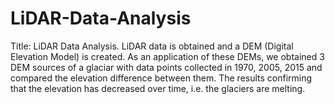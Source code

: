 # LiDAR-Data-Analysis
Title: LiDAR Data Analysis. 
LiDAR data is obtained and a DEM (Digital Elevation Model) is created. 
As an application of these DEMs, we obtained 3 DEM sources of a glaciar with data points collected in 1970, 2005, 2015 and compared the elevation difference between them.
The results confirming that the elevation has decreased over time, i.e. the glaciers are melting.
